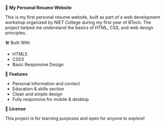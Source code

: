 💼 <b>My Personal Resume Website</b>

This is my first personal resume website, built as part of a web development workshop organized by NIET College during my first year of BTech.
The project helped me understand the basics of HTML, CSS, and web design principles.

🛠️ </b>Built With</b>
* HTML5
* CSS3
* Basic Responsive Design

🎯 <b>Features</b>
* Personal information and contact
* Education & skills section
* Clean and simple design
* Fully responsive for mobile & desktop

📝 <b>License</b>

This project is for learning purposes and open for anyone to explore!
